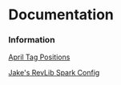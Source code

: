 # Documentation
### Information
[April Tag Positions](AprilTagPositions/GetApriltagPositions.md)

[Jake's RevLib Spark Config](SparkConfiguration/SparkConfig.md)
